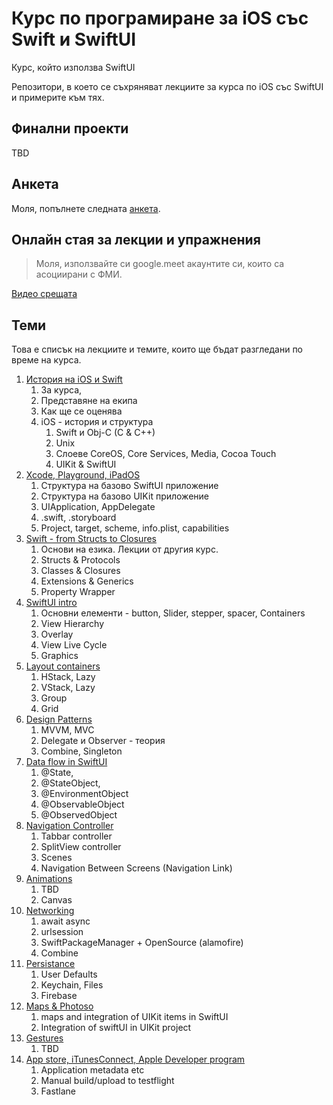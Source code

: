 # Курс по програмиране за iOS със Swift и SwiftUI

Курс, който използва SwiftUI

Репозитори, в което се съхряняват лекциите за курса по iOS със SwiftUI и примерите към тях.

## Финални проекти

TBD 

## Анкета

Моля, попълнете следната [анкета](https://forms.gle/cGzEoziFPfwtyQej9).

## Онлайн стая за лекции и упражнения

> Моля, използвайте си google.meet акаунтите си, които са асоциирани с ФМИ.

[Видео срещата](https://meet.google.com/jmm-uqjh-wyf)

## Теми

Това е списък на лекциите и темите, които ще бъдат разгледани по време на курса.

1. [История на iOS и Swift](Lecture01.md)
    1. За курса, 
    1. Представяне на екипа
    1. Как ще се оценява
    1. iOS - история и структура
        1. Swift и Obj-C (C & C++)
        1. Unix
        1. Слоеве CoreOS, Core Services, Media, Cocoa Touch
        1. UIKit & SwiftUI
1. [Xcode, Playground, iPadOS](Lecture02.md)
    1. Структура на базово SwiftUI приложение
    1. Структура на базово UIKit приложение
    1. UIApplication, AppDelegate
    1. .swift, .storyboard
    1. Project, target, scheme, info.plist, capabilities
1. [Swift - from Structs to Closures](Lecture03.md)
    1. Основи на езика. Лекции от другия курс. 
    1. Structs & Protocols
    1. Classes & Closures
    1. Extensions & Generics
    1. Property Wrapper
1. [SwiftUI intro](Lecture04.md)
    1. Основни елементи - button, Slider, stepper, spacer, Containers
    1. View Hierarchy
    1. Overlay
    1. View Live Cycle
    1. Graphics
1. [Layout containers](Lecture05.md)
    1. HStack, Lazy
    1. VStack, Lazy
    1. Group
    1. Grid
1. [Design Patterns](Lecture06.md)
    1. MVVM, MVC
    1. Delegate и Observer - теория 
    1. Combine, Singleton
1. [Data flow in SwiftUI](Lecture06.md)
    1. @State,
    1. @StateObject,
    1. @EnvironmentObject
    1. @ObservableObject
    1. @ObservedObject
1. [Navigation Controller](Lecture07.md)
    1. Tabbar controller
    1. SplitView controller
    1. Scenes
    1. Navigation Between Screens (Navigation Link)
1. [Animations](Lecture08.md)
    1. TBD
    1. Canvas
1. [Networking](Lecture09.md)
    1. await async
    1. urlsession
    1. SwiftPackageManager + OpenSource (alamofire)
    1. Combine
1. [Persistance](Lecture10.md)
    1. User Defaults
    1. Keychain, Files
    1. Firebase
1. [Maps & Photoso](Lecture12.md)
    1. maps and integration of UIKit items in SwiftUI
    1. Integration of swiftUI in UIKit project
1. [Gestures](Lecture13.md)
    1. TBD
1. [App store, iTunesConnect, Apple Developer program](Lecture14.md)
    1. Application metadata etc
    1. Manual build/upload to testflight
    1. Fastlane


